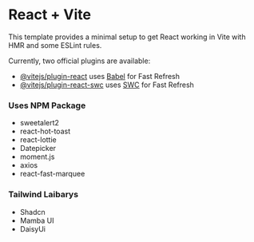 # React + Vite

This template provides a minimal setup to get React working in Vite with HMR and some ESLint rules.

Currently, two official plugins are available:

- [@vitejs/plugin-react](https://github.com/vitejs/vite-plugin-react/blob/main/packages/plugin-react/README.md) uses [Babel](https://babeljs.io/) for Fast Refresh
- [@vitejs/plugin-react-swc](https://github.com/vitejs/vite-plugin-react-swc) uses [SWC](https://swc.rs/) for Fast Refresh

### Uses NPM Package

- sweetalert2
- react-hot-toast
- react-lottie
- Datepicker
- moment.js
- axios
- react-fast-marquee

### Tailwind Laibarys

- Shadcn
- Mamba UI
- DaisyUi
